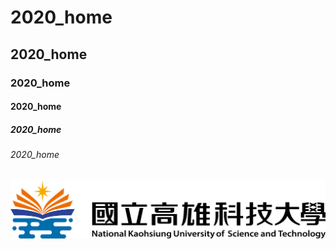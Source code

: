#  2020_home
## 2020_home
### 2020_home
#### 2020_home
##### 2020_home
###### 2020_home
![nkust](nkust.png "高科大")
